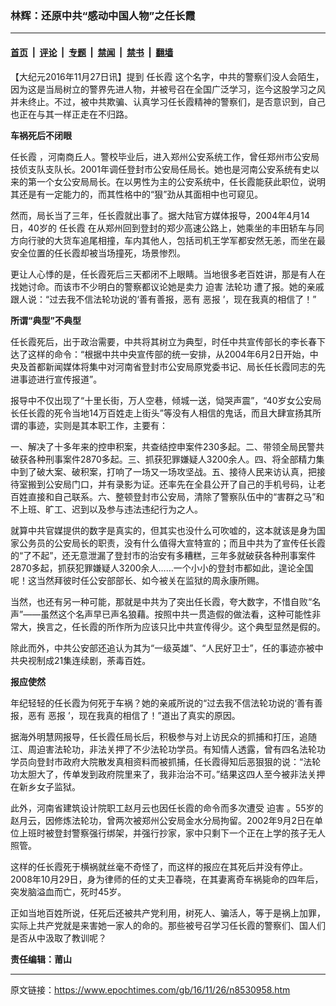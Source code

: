 ### 林辉：还原中共“感动中国人物”之任长霞

---

#### [首页](../../../..?n8530958) &nbsp;|&nbsp; [评论](../../../../../epoch-comment?n8530958) &nbsp;|&nbsp; [专题](../../../../../epoch-special?n8530958) &nbsp;|&nbsp; [禁闻](../../../../../epoch-news?n8530958) &nbsp;|&nbsp; [禁书](../../../../../books?n8530958) &nbsp;|&nbsp; [翻墙](https://github.com/gfw-breaker/nogfw/blob/master/README.md?n8530958)


<div class="post_content" id="artbody" itemprop="articleBody">
 <!-- article content begin -->
 <p>
  【大纪元2016年11月27日讯】提到
  <ok href="https://www.epochtimes.com/gb/tag/%E4%BB%BB%E9%95%BF%E9%9C%9E.html">
   任长霞
  </ok>
  这个名字，中共的警察们没人会陌生，因为这是当局树立的警界先进人物，并被号召在全国广泛学习，迄今这股学习之风并未终止。不过，被中共欺骗、认真学习任长霞精神的警察们，是否意识到，自己也正在与其一样正走在不归路。
 </p>
 <p>
  <strong>
   车祸死后不闭眼
  </strong>
 </p>
 <p>
  <ok href="https://www.epochtimes.com/gb/tag/%E4%BB%BB%E9%95%BF%E9%9C%9E.html">
   任长霞
  </ok>
  ，河南商丘人。警校毕业后，进入郑州公安系统工作，曾任郑州市公安局技侦支队支队长。2001年调任登封市公安局任局长。她也是河南公安系统有史以来的第一个女公安局局长。在以男性为主的公安系统中，任长霞能获此职位，说明其还是有一定能力的，而其性格中的“狠”劲从其面相中也可窥见。
 </p>
 <p>
  然而，局长当了三年，任长霞就出事了。据大陆官方媒体报导，2004年4月14日，40岁的
  <ok href="https://www.epochtimes.com/gb/tag/%E4%BB%BB%E9%95%BF%E9%9C%9E.html">
   任长霞
  </ok>
  在从郑州回到登封的郑少高速公路上，她乘坐的丰田轿车与同方向行驶的大货车追尾相撞，车内其他人，包括司机王学军都安然无恙，而坐在最安全位置的任长霞却被当场撞死，场景惨烈。
 </p>
 <p>
  更让人心悸的是，任长霞死后三天都闭不上眼睛。当地很多老百姓讲，那是有人在找她讨命。而该市不少明白的警察都议论她是卖力
  <ok href="https://www.epochtimes.com/gb/tag/%E8%BF%AB%E5%AE%B3.html">
   迫害
  </ok>
  <ok href="https://www.epochtimes.com/gb/tag/%E6%B3%95%E8%BD%AE%E5%8A%9F.html">
   法轮功
  </ok>
  遭了报。她的亲戚跟人说：“过去我不信法轮功说的‘善有善报，恶有
  <ok href="https://www.epochtimes.com/gb/tag/%E6%81%B6%E6%8A%A5.html">
   恶报
  </ok>
  ’，现在我真的相信了！”
 </p>
 <p>
  <strong>
   所谓“典型”不典型
  </strong>
 </p>
 <p>
  <strong>
  </strong>
  任长霞死后，出于政治需要，中共将其树立为典型，时任中共宣传部长的李长春下达了这样的命令：“根据中共中央宣传部的统一安排，从2004年6月2日开始，中央及首都新闻媒体将集中对河南省登封市公安局原党委书记、局长任长霞同志的先进事迹进行宣传报道”。
 </p>
 <p>
  报导中不仅出现了“十里长街，万人空巷，倾城一送，恸哭声震”，“40岁女公安局长任长霞的死令当地14万百姓走上街头”等没有人相信的鬼话，而且大肆宣扬其所谓的事迹，实则是其本职工作，主要有：
 </p>
 <p>
  一、解决了十多年来的控申积案，共查结控申案件230多起。二、带领全局民警共破获各种刑事案件2870多起。三、抓获犯罪嫌疑人3200余人。四、将全部精力集中到了破大案、破积案，打响了一场又一场攻坚战。五、接待人民来访认真，把接待室搬到公安局门口，并有录影为证。还率先在全县公开了自己的手机号码，让老百姓直接和自己联系。六、整顿登封市公安局，清除了警察队伍中的“害群之马”和不上班、旷工、迟到以及参与违法违纪行为之人。
 </p>
 <p>
  就算中共官媒提供的数字是真实的，但其实也没什么可吹嘘的，这本就该是身为国家公务员的公安局长的职责，没有什么值得大宣特宣的；而且中共为了宣传任长霞的“了不起”，还无意泄漏了登封市的治安有多糟糕，三年多就破获各种刑事案件2870多起，抓获犯罪嫌疑人3200余人……一个小小的登封市都如此，遑论全国呢！这当然拜彼时任公安部部长、如今被关在监狱的周永康所赐。
 </p>
 <p>
  当然，也还有另一种可能，那就是中共为了突出任长霞，夸大数字，不惜自败“名声”——虽然这个名声早已声名狼藉。按照中共一贯造假的做法看，这种可能性非常大，换言之，任长霞的所作所为应该只比中共宣传得少。这个典型显然是假的。
 </p>
 <p>
  除此而外，中共公安部还追认为其为“一级英雄”、“人民好卫士”，任的事迹亦被中共央视制成21集连续剧，荼毒百姓。
 </p>
 <p>
  <strong>
   报应使然
  </strong>
 </p>
 <p>
  年纪轻轻的任长霞为何死于车祸？她的亲戚所说的“过去我不信法轮功说的‘善有善报，恶有
  <ok href="https://www.epochtimes.com/gb/tag/%E6%81%B6%E6%8A%A5.html">
   恶报
  </ok>
  ’，现在我真的相信了！”道出了真实的原因。
 </p>
 <p>
  据海外明慧网报导，任长霞任局长后，积极参与对上访民众的抓捕和打压，追随江、周迫害法轮功，非法关押了不少法轮功学员。有知情人透露，曾有四名法轮功学员向登封市政府大院散发真相资料而被抓捕，任长霞得知后恶狠狠的说：“法轮功太胆大了，传单发到政府院里来了，我非治治不可。”结果这四人至今被非法关押在新乡女子监狱。
 </p>
 <p>
  此外，河南省建筑设计院职工赵月云也因任长霞的命令而多次遭受
  <ok href="https://www.epochtimes.com/gb/tag/%E8%BF%AB%E5%AE%B3.html">
   迫害
  </ok>
  。55岁的赵月云，因修炼法轮功，曾两次被郑州公安局金水分局拘留。2002年9月2日在单位上班时被登封警察强行绑架，并强行抄家，家中只剩下一个正在上学的孩子无人照管。
 </p>
 <p>
  这样的任长霞死于横祸就丝毫不奇怪了，而这样的报应在其死后并没有停止。2008年10月29日，身为律师的任的丈夫卫春晓，在其妻离奇车祸毙命的四年后，突发脑溢血而亡，死时45岁。
 </p>
 <p>
  正如当地百姓所说，任死后还被共产党利用，树死人、骗活人，等于是祸上加罪，实际上共产党就是来害她一家人的命的。那些被号召学习任长霞的警察们、国人们是否从中汲取了教训呢？
 </p>
 <p>
  <strong>
   责任编辑：莆山
  </strong>
 </p>
 <p>
 </p>
 <!-- article content end -->
 <div id="below_article_ad">
 </div>
</div>


---

原文链接：https://www.epochtimes.com/gb/16/11/26/n8530958.htm